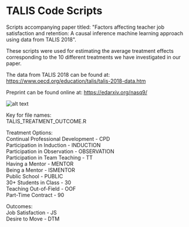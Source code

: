 # TALIS Code Scripts

Scripts accompanying paper titled: "Factors affecting teacher job satisfaction and retention: A causal inference machine learning approach using data from TALIS 2018".

These scripts were used for estimating the average treatment effects corresponding to the 10 different treatments we have investigated in our paper.

The data from TALIS 2018 can be found at: https://www.oecd.org/education/talis/talis-2018-data.htm

Preprint can be found online at: https://edarxiv.org/nasq9/

![alt text](https://github.com/Nathan-McJames/TALIS_Code_Scripts/Pictures/js_ate_github_readme.jpg?raw=true)

Key for file names:  
TALIS_TREATMENT_OUTCOME.R  

Treatment Options:  
Continual Professional Development - CPD  
Participation in Induction - INDUCTION  
Participation in Observation - OBSERVATION  
Participation in Team Teaching - TT  
Having a Mentor - MENTOR  
Being a Mentor - ISMENTOR  
Public School - PUBLIC  
30+ Students in Class - 30  
Teaching Out-of-Field - OOF  
Part-Time Contract - 90  

Outcomes:  
Job Satisfaction - JS  
Desire to Move - DTM  
